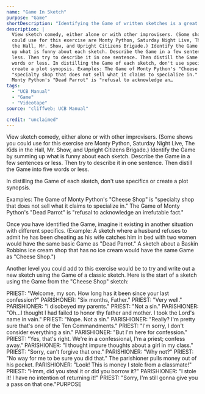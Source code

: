```yaml
---
name: "Game In Sketch"
purpose: "Game"
shortDescription: "Identifying the Game of written sketches is a great way to train your mind to recognize Game outside of the classroom or rehearsal studio. Getting good at this will help you to identify Games in your improvised scenes that might be strong enough to develop into written sketches. If you find that the specifics of the Long Form scene you are trying to write up into a sketch just aren't translating to the page, you can try to find a new or better situation or scenario to set your Game in, just like the alternate scenarios we were able to generate for the Game of \"Dead Parrot."
description: |
  View sketch comedy, either alone or with other improvisers. (Some shows you
  could use for this exercise are Monty Python, Saturday Night Live, The Kids in
  the Hall, Mr. Show, and Upright Citizens Brigade.) Identify the Game by summing
  up what is funny about each sketch. Describe the Game in a few sentences or
  less. Then try to describe it in one sentence. Then distill the Game into five
  words or less. In distilling the Game of each sketch, don't use specifics or
  create a plot synopsis. Examples: The Game of Monty Python's "Cheese Shop" is
  "specialty shop that does not sell what it claims to specialize in." The Game of
  Monty Python's "Dead Parrot" is "refusal to acknowledge an…
tags:
  - "UCB Manual"
  - "Game"
  - "Videotape"
source: "cliffweb; UCB Manual"

credit: "unclaimed"
---
```


View sketch comedy, either alone or with other improvisers. (Some shows you could use for this exercise are Monty Python, Saturday Night Live, The Kids in the Hall, Mr. Show, and Upright Citizens Brigade.) Identify the Game by summing up what is funny about each sketch. Describe the Game in a few sentences or less. Then try to describe it in one sentence. Then distill the Game into five words or less.

In distilling the Game of each sketch, don't use specifics or create a plot synopsis.

Examples: The Game of Monty Python's "Cheese Shop" is "specialty shop that does not sell what it claims to specialize in." The Game of Monty Python's "Dead Parrot" is "refusal to acknowledge an irrefutable fact."

Once you have identified the Game, imagine it existing in another situation with different specifics. (Example: A sketch where a husband refuses to admit he has been cheating as his wife catches him in bed with two women would have the same basic Game as "Dead Parrot." A sketch about a Baskin Robbins ice cream shop that has no ice cream would have the same Game as "Cheese Shop.")

Another level you could add to this exercise would be to try and write out a new sketch using the Game of a classic sketch. Here is the start of a sketch using the Game from the "Cheese Shop" sketch:

PRIEST: "Welcome, my son. How long has it been since your last confession?"
PARISHONER: "Six months, Father."
PRIEST: "Very well."
PARISHIONER: "I disobeyed my parents."
PRIEST: "Not a sin."
PARISHIONER: "Oh...I thought I had failed to honor thy father and mother. I took the Lord's name in vain."
PRIEST: "Nope. Not a sin."
PARISHIONER: "Really? I'm pretty sure that's one of the Ten Commandments."
PRIEST: "I'm sorry, I don't consider everything a sin."
PARISHIONER: "But I'm here for confession."
PRIEST: "Yes, that's right. We're in a confessional, I'm a priest; confess away."
PARISHIONER: "I thought impure thoughts about a girl in my class."
PRIEST: "Sorry, can't forgive that one."
PARISHIONER: "Why not?"
PRIEST: "No way for me to be sure you did that." The parishioner pulls money out of his pocket.
PARISHIONER: "Look! This is money I stole from a classmate!"
PRIEST: "Hmm, did you steal it or did you borrow it?"
PARISHIONER: "I stole it! I have no intention of returning it!"
PRIEST: "Sorry, I'm still gonna give you
a pass on that one."PURPOSE
